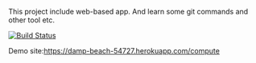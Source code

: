 This project include web-based app. And learn some git commands and other tool etc.

[![Build Status](https://travis-ci.org/onurTe/myDemoApp.svg?branch=master)](https://travis-ci.org/onurTe/myDemoApp)

Demo site:https://damp-beach-54727.herokuapp.com/compute